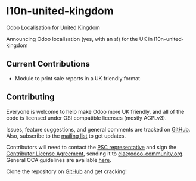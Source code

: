 # l10n-united-kingdom
Odoo Localisation for United Kingdom

Announcing Odoo localisation (yes, with an s!) for the UK in l10n-united-kingdom

## Current Contributions

* Module to print sale reports in a UK friendly format


## Contributing

Everyone is welcome to help make Odoo more UK friendly, and all of the code is
licensed under OSI compatible licenses (mostly AGPLv3).

Issues, feature suggestions, and general comments are tracked on
[GitHub](//github.com/OCA/l10n-united-kingdom/issues).
Also, subscribe to the [mailing list](//odoo-community.org/groups) to get
updates.

Contributors will need to contact the [PSC representative](psc...) and sign the
[Contributor License Agreement](//odoo-community.org/page/cla), sending it to
[cla@odoo-community.org](mailto:cla@odoo-community.org).
General OCA guidelines are available
[here](//github.com/OCA/maintainer-tools/blob/master/CONTRIBUTING.md).

Clone the repository on [GitHub](//github.com/OCA/l10n-united-kingdom) and get
cracking!
